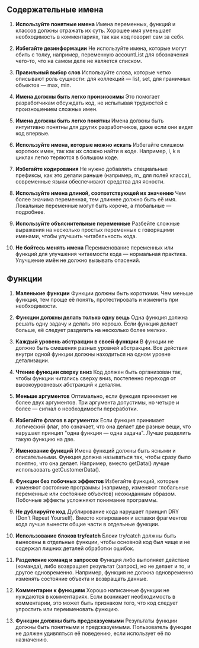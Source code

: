 ## Содержательные имена

1. **Используйте понятные имена**
Имена переменных, функций и классов должны отражать их суть. Хорошее имя уменьшает необходимость в комментариях, так как код говорит сам за себя.

2. **Избегайте дезинформации**
Не используйте имена, которые могут сбить с толку, например, переменную accountList для обозначения чего-то, что на самом деле не является списком.

3. **Правильный выбор слов**
Используйте слова, которые четко описывают роль сущности: для коллекций — list, set, для граничных объектов — max, min.

4. **Имена должны быть легко произносимы**
Это помогает разработчикам обсуждать код, не испытывая трудностей с произношением сложных имен.

5. **Имена должны быть легко понятны**
Имена должны быть интуитивно понятны для других разработчиков, даже если они видят код впервые.

6. **Используйте имена, которые можно искать**
Избегайте слишком коротких имен, так как их сложно найти в коде. Например, i, k в циклах легко теряются в большом коде.

7. **Избегайте кодирования**
Не нужно добавлять специальные префиксы, как это делали раньше (например, m_ для полей класса), современные языки обеспечивают средства для ясности.

8. **Используйте имена длиной, соответствующей их значению**
Чем более значима переменная, тем длиннее должно быть её имя. Локальные переменные могут быть короче, а глобальные — подробнее.

9. **Используйте объяснительные переменные**
Разбейте сложные выражения на несколько простых переменных с говорящими именами, чтобы улучшить читабельность кода.

10. **Не бойтесь менять имена**
Переименование переменных или функций для улучшения читаемости кода — нормальная практика. Улучшение имён не должно вызывать опасений.


## Функции

1. **Маленькие функции**
Функции должны быть короткими. Чем меньше функция, тем проще её понять, протестировать и изменить при необходимости.

2. **Функции должны делать только одну вещь**
Одна функция должна решать одну задачу и делать это хорошо. Если функция делает больше, её следует разделить на несколько более мелких.

3. **Каждый уровень абстракции в своей функции**
В функции не должно быть смешения разных уровней абстракции. Все действия внутри одной функции должны находиться на одном уровне детализации.

4. **Чтение функции сверху вниз**
Код должен быть организован так, чтобы функции читались сверху вниз, постепенно переходя от высокоуровневых абстракций к деталям.

5. **Меньше аргументов**
Оптимально, если функция принимает не более двух аргументов. Три аргумента допустимы, но четыре и более — сигнал о необходимости переработки.

6. **Избегайте флагов в аргументах**
Если функция принимает логический флаг, это означает, что она делает две разные вещи, что нарушает принцип "одна функция — одна задача". Лучше разделить такую функцию на две.

7. **Именование функций**
Имена функций должны быть ясными и описательными. Функция должна называться так, чтобы сразу было понятно, что она делает. Например, вместо getData() лучше использовать getCustomerData().

8. **Функции без побочных эффектов**
Избегайте функций, которые изменяют состояние программы (например, изменяют глобальные переменные или состояние объектов) неожиданным образом. Побочные эффекты усложняют понимание программы.

9. **Не дублируйте код**
Дублирование кода нарушает принцип DRY (Don't Repeat Yourself). Вместо копирования и вставки фрагментов кода лучше вынести общие части в отдельные функции.

10. **Использование блоков try/catch**
Блоки try/catch должны быть вынесены в отдельные функции, чтобы основной код был чище и не содержал лишних деталей обработки ошибок.

11. **Разделение команд и запросов**
Функция либо выполняет действие (команда), либо возвращает результат (запрос), но не делает и то, и другое одновременно. Например, функция не должна одновременно изменять состояние объекта и возвращать данные.

12. **Комментарии к функциям**
Хорошо написанные функции не нуждаются в комментариях. Если возникает необходимость в комментарии, это может быть признаком того, что код следует упростить или переименовать функцию.

13. **Функции должны быть предсказуемыми**
Результаты функции должны быть понятными и предсказуемыми. Пользователь функции не должен удивляться её поведению, если использует её по назначению.